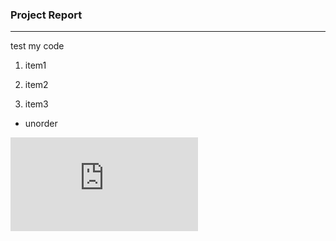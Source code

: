 ### Project Report
---
test my code

1. item1
2. item2

3. item3

* unorder

![image](https://github.com/tingy-ds/hello-world/blob/master/unnamed-chunk-8-1.pdf)
